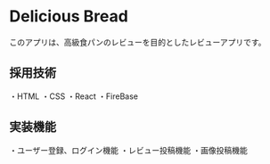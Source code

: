 # Delicious Bread

このアプリは、高級食パンのレビューを目的としたレビューアプリです。

## 採用技術
・HTML
・CSS
・React
・FireBase

## 実装機能
・ユーザー登録、ログイン機能
・レビュー投稿機能
・画像投稿機能
